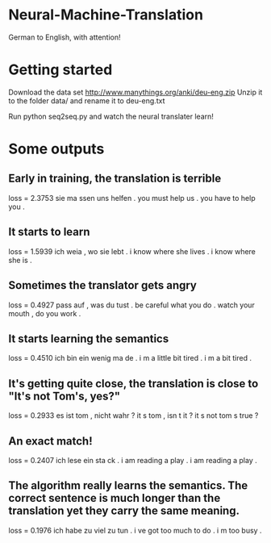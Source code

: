 # Neural-Machine-Translation
German to English, with attention!

# Getting started 
Download the data set http://www.manythings.org/anki/deu-eng.zip
Unzip it to the folder data/ and rename it to deu-eng.txt

Run python seq2seq.py and watch the neural translater learn!

# Some outputs
## Early in training, the translation is terrible
loss =  2.3753
sie ma ssen uns helfen .
you must help us .
you have to help you . <EOS>

## It starts to learn
loss = 1.5939
ich weia , wo sie lebt .
i know where she lives .
i know where she is . <EOS>

## Sometimes the translator gets angry
loss = 0.4927
pass auf , was du tust .
be careful what you do .
watch your mouth , do you work . <EOS>

## It starts learning the semantics
loss = 0.4510
ich bin ein wenig ma de .
i m a little bit tired .
i m a bit tired . <EOS>

## It's getting quite close, the translation is close to "It's not Tom's, yes?"
loss = 0.2933
es ist tom , nicht wahr ?
it s tom , isn t it ?
it s not tom s true ? <EOS>

## An exact match!
loss =  0.2407
ich lese ein sta ck .
i am reading a play .
i am reading a play . <EOS>

## The algorithm really learns the semantics. The correct sentence is much longer than the translation yet they carry the same meaning.
loss =  0.1976
ich habe zu viel zu tun .
i ve got too much to do .
i m too busy . <EOS>
